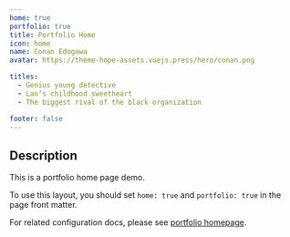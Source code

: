 ```yaml
---
home: true
portfolio: true
title: Portfolio Home
icon: home
name: Conan Edogawa
avatar: https://theme-hope-assets.vuejs.press/hero/conan.png

titles:
  - Genius young detective
  - Lan’s childhood sweetheart
  - The biggest rival of the black organization

footer: false
---
```


## Description

This is a portfolio home page demo.

To use this layout, you should set `home: true` and `portfolio: true` in the page front matter.

For related configuration docs, please see [portfolio homepage](https://theme-hope.vuejs.press/guide/blog/home.html#portfolio-style-homepage).
